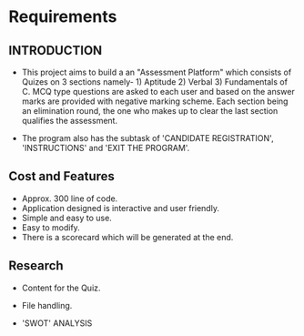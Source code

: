 # Requirements
## INTRODUCTION

* This project aims to build a an "Assessment Platform" which consists of Quizes on 3 sections namely- 1) Aptitude 2) Verbal 3) Fundamentals of C.  MCQ type questions are asked to each user and based on the answer marks are provided with negative marking scheme. Each section being an elimination round, the one who makes up to clear the last section qualifies the assessment.

* The program also has the subtask of 'CANDIDATE REGISTRATION', 'INSTRUCTIONS' and 'EXIT THE PROGRAM'.

## Cost and Features
* Approx. 300 line of code.
* Application designed is interactive and user friendly.
* Simple and easy to use.
* Easy to modify.
* There is a scorecard which will be generated at the end.

## Research
* Content for the Quiz.
* File handling.

* 'SWOT' ANALYSIS
